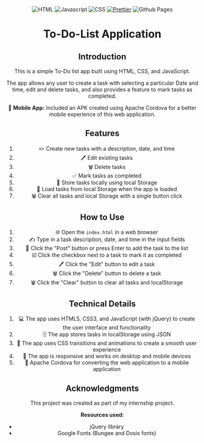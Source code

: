 <div align="center">

![HTML](https://img.shields.io/badge/HTML-%23E34F26?style=flat-square&logo=html5&logoColor=white)
![Javascript](https://img.shields.io/badge/javascript-%23F7DF1E?style=flat-square&logo=javascript&logoColor=black)
![CSS](https://img.shields.io/badge/CSS-%231572B6?style=flat-square&logo=CSS3&logoColor=white)
[![Prettier](https://img.shields.io/badge/Prettier-%23F7B93E.svg?style=flat-square&logo=prettier&logoColor=black)](https://github.com/prettier/prettier)
![Github Pages](https://img.shields.io/badge/GitHub%20Pages-%23222222?style=flat-square&logo=github&logoColor=white)


# To-Do-List Application

## Introduction
This is a simple To-Do list app built using HTML, CSS, and JavaScript.

The app allows any user to create a task with selecting a particular Date and time, edit and delete tasks, and also provides a feature to mark tasks as completed.

📱 **Mobile App:** Included an APK created using Apache Cordova for a better mobile experience of this web application.

## Features
1. ✏️ Create new tasks with a description, date, and time
2. 🖊️ Edit existing tasks
3. 🗑️ Delete tasks
4. ✅ Mark tasks as completed
5. 📅 Store tasks locally using local Storage
6. 🔄 Load tasks from local Storage when the app is loaded
7. 🗑️ Clear all tasks and local Storage with a single button click

## How to Use
1. 🌐 Open the `index.html` in a web browser
2. ✍️ Type in a task description, date, and time in the input fields
3. 🚀 Click the "Post" button or press Enter to add the task to the list
4. ☑️ Click the checkbox next to a task to mark it as completed
5. 🖊️ Click the "Edit" button to edit a task
6. 🗑️ Click the "Delete" button to delete a task
7. 🗑️ Click the "Clear" button to clear all tasks and localStorage

## Technical Details
1. 💻 The app uses HTML5, CSS3, and JavaScript (with jQuery) to create the user interface and functionality
2. 🗄️ The app stores tasks in localStorage using JSON
3. 🎨 The app uses CSS transitions and animations to create a smooth user experience
4. 📱 The app is responsive and works on desktop and mobile devices
5. 📱 Apache Cordova for converting the web application to a mobile application

## Acknowledgments
This project was created as part of my internship project.

**Resources used:**
- jQuery library
- Google Fonts (Bungee and Dosis fonts)
